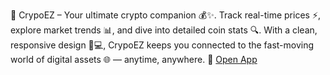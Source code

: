 🚀 CrypoEZ – Your ultimate crypto companion 💰✨. Track real-time prices ⚡, explore market trends 📊, and dive into detailed coin stats 🔍. With a clean, responsive design 📱💻, CrypoEZ keeps you connected to the fast-moving world of digital assets 🌐 — anytime, anywhere. 🔗 [Open App](https://crypoez.vercel.app/)
